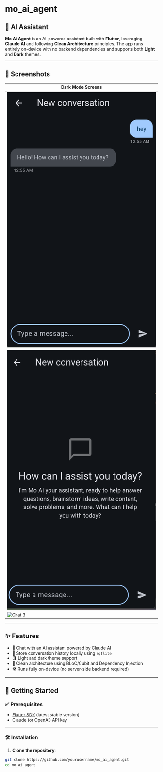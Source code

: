 # mo_ai_agent

## 🧠 AI Assistant

**Mo Ai Agent** is an AI-powered assistant built with **Flutter**, leveraging **Claude AI** and following **Clean Architecture** principles. The app runs entirely on-device with no backend dependencies and supports both **Light** and **Dark** themes.

---

## 📸 Screenshots

| Dark Mode Screens |
|-------------------|
| ![Chat 1](assets/screenshots/dark_chat.png) |
| ![Chat 2](assets/screenshots/darkl_chat_2.png) |
| ![Chat 3](assets/screenshots/dark_caht_3.png) |

---

## ✨ Features

- 🤖 Chat with an AI assistant powered by Claude AI
- 💾 Store conversation history locally using `sqflite`
- 🌗 Light and dark theme support
- 🧱 Clean architecture using BLoC/Cubit and Dependency Injection
- 🛠️ Runs fully on-device (no server-side backend required)

---

## 🚀 Getting Started

### ✅ Prerequisites

- [Flutter SDK](https://flutter.dev/docs/get-started/install) (latest stable version)
- Claude (or OpenAI) API key

---

### 🛠 Installation

1. **Clone the repository**:

```bash
git clone https://github.com/yourusername/mo_ai_agent.git
cd mo_ai_agent
